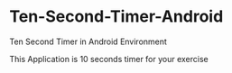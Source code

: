 # Ten-Second-Timer-Android
Ten Second Timer in Android Environment

This Application is 10 seconds timer for your exercise
